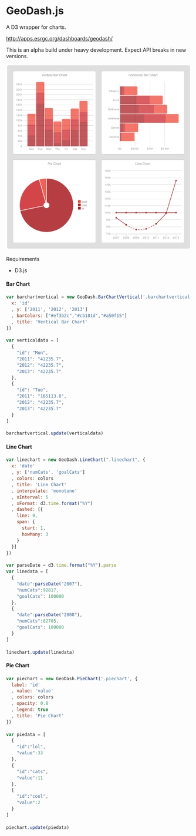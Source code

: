 GeoDash.js
=======

A D3 wrapper for charts.

http://apps.esrgc.org/dashboards/geodash/

This is an alpha build under heavy development. Expect API breaks in new versions.

![Image](test/geodashcharts3.png?raw=true)


Requirements
 - D3.js

#### Bar Chart
```javascript
var barchartvertical = new GeoDash.BarChartVertical('.barchartvertical', {
  x: 'id'
  , y: ['2011', '2012', '2013']
  , barColors: ["#ef3b2c","#cb181d","#a50f15"]
  , title: 'Vertical Bar Chart'
})

var verticaldata = [
  {
    "id": "Mon",
    "2011": "42235.7",
    "2012": "42235.7",
    "2013": "42235.7"
  },
  {
    "id": "Tue",
    "2011": "165113.8",
    "2012": "42235.7",
    "2013": "42235.7"
  }
]

barchartvertical.update(verticaldata)
```

#### Line Chart
```javascript
var linechart = new GeoDash.LineChart(".linechart", {
  x: 'date'
  , y: ['numCats', 'goalCats']
  , colors: colors
  , title: 'Line Chart'
  , interpolate: 'monotone'
  , xInterval: 5
  , xFormat: d3.time.format("%Y")
  , dashed: [{
    line: 0,
    span: {
      start: 1,
      howMany: 3
    }
  }]
})

var parseDate = d3.time.format("%Y").parse
var linedata = [
  {
    "date":parseDate("2007"),
    "numCats":92817,
    "goalCats": 100000
  },
  {
    "date":parseDate("2008"),
    "numCats":82705,
    "goalCats": 100000
  }
]

linechart.update(linedata)
```

#### Pie Chart
```javascript
var piechart = new GeoDash.PieChart('.piechart', {
  label: 'id'
  , value: 'value'
  , colors: colors
  , opacity: 0.8
  , legend: true
  , title: 'Pie Chart'
})

var piedata = [
  {
    "id":"lol",
    "value":33
  },
  {
    "id":"cats",
    "value":11
  },
  {
    "id":"cool",
    "value":2
  }
]

piechart.update(piedata)
```
